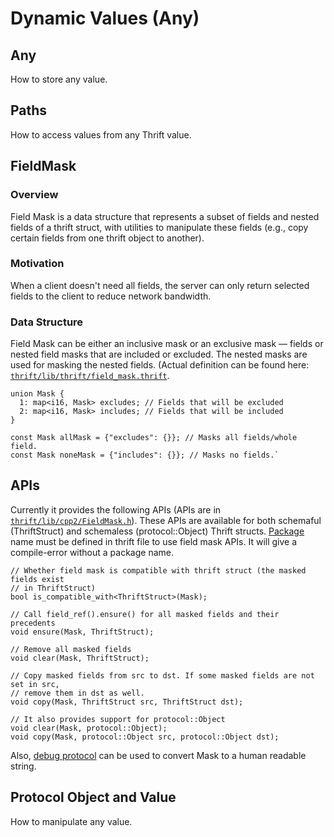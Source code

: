 # Dynamic Values (Any)

## Any

How to store any value.

## Paths

How to access values from any Thrift value.

## FieldMask

### Overview

Field Mask is a data structure that represents a subset of fields and nested fields of a thrift struct, with utilities to manipulate these fields (e.g., copy certain fields from one thrift object to another).

### Motivation
When a client doesn't need all fields, the server can only return selected fields to the client to reduce network bandwidth.

### Data Structure

Field Mask can be either an inclusive mask or an exclusive mask — fields or nested field masks that are included or excluded. The nested masks are used for masking the nested fields. (Actual definition can be found here: [`thrift/lib/thrift/field_mask.thrift`](https://github.com/facebook/fbthrift/blob/main/thrift/lib/thrift/field_mask.thrift).

```
union Mask {
  1: map<i16, Mask> excludes; // Fields that will be excluded
  2: map<i16, Mask> includes; // Fields that will be included
}

const Mask allMask = {"excludes": {}}; // Masks all fields/whole field.
const Mask noneMask = {"includes": {}}; // Masks no fields.`
```

## APIs

Currently it provides the following APIs (APIs are in [`thrift/lib/cpp2/FieldMask.h`](https://github.com/facebook/fbthrift/blob/main/thrift/lib/cpp2/FieldMask.h)). These APIs are available for both schemaful (ThriftStruct) and schemaless (protocol::Object) Thrift structs.
[Package](../definition/program/#packages) name must be defined in thrift file to use field mask APIs. It will give a compile-error without a package name.
```
// Whether field mask is compatible with thrift struct (the masked fields exist
// in ThriftStruct)
bool is_compatible_with<ThriftStruct>(Mask);

// Call field_ref().ensure() for all masked fields and their precedents
void ensure(Mask, ThriftStruct);

// Remove all masked fields
void clear(Mask, ThriftStruct);

// Copy masked fields from src to dst. If some masked fields are not set in src,
// remove them in dst as well.
void copy(Mask, ThriftStruct src, ThriftStruct dst);

// It also provides support for protocol::Object
void clear(Mask, protocol::Object);
void copy(Mask, protocol::Object src, protocol::Object dst);
```
Also, [debug protocol](../protocol/data/#debug-protocol) can be used to convert Mask to a human readable string.

## Protocol Object and Value

How to manipulate any value.
